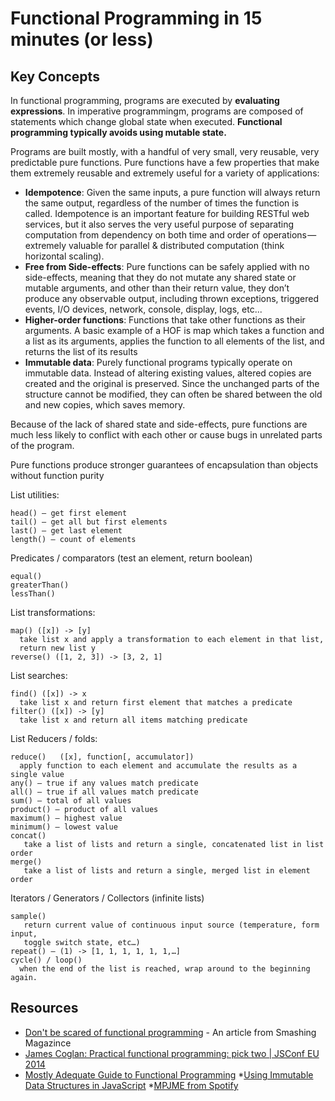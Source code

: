 # Functional Programming in 15 minutes (or less)

## Key Concepts

In functional programming, programs are executed by **evaluating expressions**.
In imperative programmingm, programs are composed of statements which change
global state when executed. **Functional programming typically avoids using
mutable state.**

Programs are built mostly, with a handful of very small, very reusable, very
predictable pure functions. Pure functions have a few properties that make them
extremely reusable and extremely useful for a variety of applications:

* **Idempotence**: Given the same inputs, a pure function will always return the
same output, regardless of the number of times the function is called.
Idempotence is an important feature for building RESTful web services, but it
also serves the very useful purpose of separating computation from dependency on
both time and order of operations — extremely valuable for parallel &
distributed computation (think horizontal scaling).
* **Free from Side-effects**: Pure functions can be safely applied with no
side-effects, meaning that they do not mutate any shared state or mutable
arguments, and other than their return value, they don’t produce any observable
 output, including thrown exceptions, triggered events, I/O devices, network,
 console, display, logs, etc...
 * **Higher-order functions**: Functions that take other functions as their
 arguments. A basic example of a HOF is map which takes a function and a list as
 its arguments, applies the function to all elements of the list, and returns
 the list of its results
 * **Immutable data**: Purely functional programs typically operate on immutable
data. Instead of altering existing values, altered copies are created and the
original is preserved. Since the unchanged parts of the structure cannot be
modified, they can often be shared between the old and new copies, which saves
 memory.


Because of the lack of shared state and side-effects, pure functions are much
less likely to conflict with each other or cause bugs in unrelated parts of the
program.

Pure functions produce stronger guarantees of encapsulation than objects without
function purity

List utilities:

    head() — get first element
    tail() — get all but first elements
    last() — get last element
    length() — count of elements

Predicates / comparators (test an element, return boolean)

    equal()
    greaterThan()
    lessThan()

List transformations:

    map() ([x]) -> [y]
      take list x and apply a transformation to each element in that list,
      return new list y
    reverse() ([1, 2, 3]) -> [3, 2, 1]

List searches:

    find() ([x]) -> x
      take list x and return first element that matches a predicate
    filter() ([x]) -> [y]
      take list x and return all items matching predicate

List Reducers / folds:

    reduce()   ([x], function[, accumulator])
      apply function to each element and accumulate the results as a single value
    any() — true if any values match predicate
    all() — true if all values match predicate
    sum() — total of all values
    product() — product of all values
    maximum() — highest value
    minimum() — lowest value
    concat() 
       take a list of lists and return a single, concatenated list in list order
    merge() 
       take a list of lists and return a single, merged list in element order

Iterators / Generators / Collectors (infinite lists)

    sample() 
       return current value of continuous input source (temperature, form input,
       toggle switch state, etc…)
    repeat() — (1) -> [1, 1, 1, 1, 1, 1,…]
    cycle() / loop() 
      when the end of the list is reached, wrap around to the beginning again.

## Resources

* [Don't be scared of functional programming](https://www.smashingmagazine.com/2014/07/dont-be-scared-of-functional-programming/) - An article from Smashing Magazince
* [James Coglan: Practical functional programming: pick two | JSConf EU 2014 ](https://www.youtube.com/watch?v=XcS-LdEBUkE&feature=youtu.be)
* [Mostly Adequate Guide to Functional Programming](https://drboolean.gitbooks.io/mostly-adequate-guide/content/index.html)
*[Using Immutable Data Structures in JavaScript](http://jlongster.com/Using-Immutable-Data-Structures-in-JavaScript)
*[MPJME from Spotify](https://www.youtube.com/channel/UCO1cgjhGzsSYb1rsB4bFe4Q)
